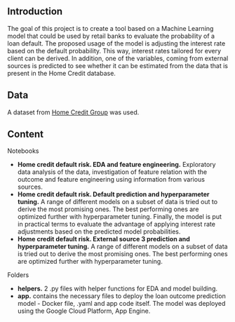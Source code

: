 ## Introduction
The goal of this project is to create a tool based on a Machine Learning model that could be used by retail banks to evaluate the probability of a loan default. The proposed usage of the model is adjusting the interest rate based on the default probability. This way, interest rates tailored for every client can be derived. In addition, one of the variables, coming from external sources is predicted to see whether it can be estimated from the data that is present in the Home Credit database.

## Data
A dataset from [Home Credit Group](https://www.kaggle.com/competitions/home-credit-default-risk) was used.

## Content
Notebooks
- **Home credit default risk. EDA and feature engineering.** Exploratory data analysis of the data, investigation of feature relation with the outcome and feature engineering using information from various sources.
- **Home credit default risk. Default prediction and hyperparameter tuning.** A range of different models on a subset of data is tried out to derive the most promising ones. The best performing ones are optimized further with hyperparameter tuning. Finally, the model is put in practical terms to evaluate the advantage of applying interest rate adjustments based on the predicted model probabilities.
- **Home credit default risk. External source 3 prediction and hyperparameter tuning.** A range of different models on a subset of data is tried out to derive the most promising ones. The best performing ones are optimized further with hyperparameter tuning.

Folders
- **helpers.** 2 .py files with helper functions for EDA and model building.
- **app.** contains the necessary files to deploy the loan outcome prediction model - Docker file, .yaml and app code itself. The model was deployed using the Google Cloud Platform, App Engine.
